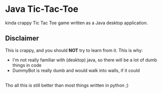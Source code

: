 # Java Tic-Tac-Toe
kinda crappy Tic Tac Toe game written as a Java desktop application.

## Disclaimer
This is crappy, and you should __NOT__ try to learn from it.
This is why:
- I'm not really familiar with (desktop) java, so there will be a lot of dumb things in code
- DummyBot is really dumb and would walk into walls, if it could

<br>
Tho all this is still better than most things written in python ;)